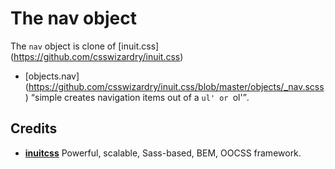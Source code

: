 # The nav object

The `nav` object is clone of [inuit.css] (https://github.com/csswizardry/inuit.css)
- [objects.nav] (https://github.com/csswizardry/inuit.css/blob/master/objects/_nav.scss) <q>simple creates navigation items out of a `ul' or `ol'</q>.


## Credits

* **[inuitcss](https://twitter.com/inuitcss)** Powerful, scalable, Sass-based, BEM, OOCSS framework.
